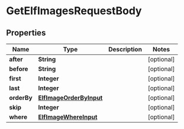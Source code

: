 

# GetElfImagesRequestBody


## Properties

Name | Type | Description | Notes
------------ | ------------- | ------------- | -------------
**after** | **String** |  |  [optional]
**before** | **String** |  |  [optional]
**first** | **Integer** |  |  [optional]
**last** | **Integer** |  |  [optional]
**orderBy** | [**ElfImageOrderByInput**](ElfImageOrderByInput.md) |  |  [optional]
**skip** | **Integer** |  |  [optional]
**where** | [**ElfImageWhereInput**](ElfImageWhereInput.md) |  |  [optional]



